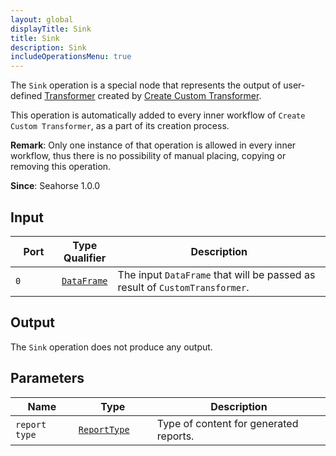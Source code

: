 ```yaml
---
layout: global
displayTitle: Sink
title: Sink
description: Sink
includeOperationsMenu: true
---
```


The `Sink` operation is a special node that represents the output of user-defined
[Transformer](../classes/transformer.html) created by
[Create Custom Transformer](create_custom_transformer.html).

This operation is automatically added to every inner workflow of `Create Custom Transformer`,
as a part of its creation process.

**Remark**: Only one instance of that operation is allowed in every inner workflow,
thus there is no possibility of manual placing, copying or removing this operation.

**Since**: Seahorse 1.0.0


## Input

<table>
  <thead>
    <tr>
      <th style="width:15%">Port</th>
      <th style="width:15%">Type Qualifier</th>
      <th style="width:70%">Description</th>
    </tr>
  </thead>
  <tbody>
    <tr>
      <td><code>0</code></td>
      <td><code><a href="../classes/dataframe.html">DataFrame</a></code></td>
      <td>The input <code>DataFrame</code> that will be passed as result of <code>CustomTransformer</code>.</td>
    </tr>
  </tbody>
</table>

## Output

The `Sink` operation does not produce any output.

## Parameters

<table class="table">
<thead>
<tr>
  <th style="width:20%">Name</th>
  <th style="width:25%">Type</th>
  <th style="width:55%">Description</th>
</tr>
</thead>
<tbody>

<tr>
<td><code>report type</code></td>
<td><code><a href="../parameter_types.html#report-type">ReportType</a></code></td>
<td>Type of content for generated reports.</td>
</tr>

</tbody>
</table>